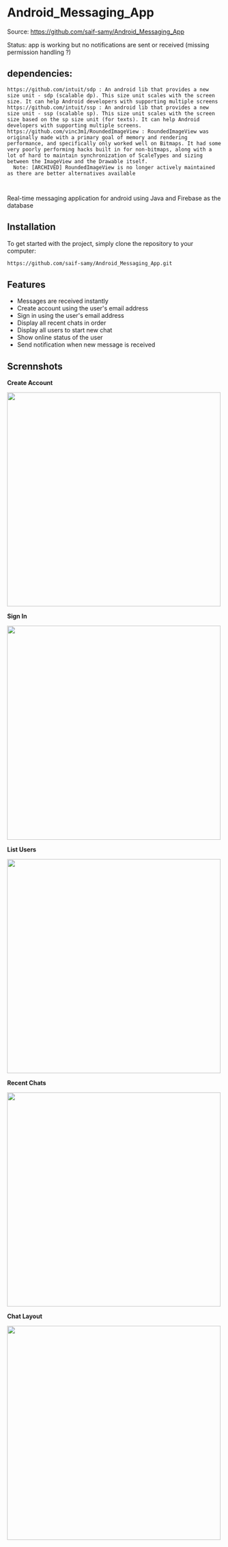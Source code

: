 # Android_Messaging_App

Source: https://github.com/saif-samy/Android_Messaging_App

Status: app is working but no notifications are sent or received (missing permission handling ?)

## dependencies:

```plaintext
https://github.com/intuit/sdp : An android lib that provides a new size unit - sdp (scalable dp). This size unit scales with the screen size. It can help Android developers with supporting multiple screens
https://github.com/intuit/ssp : An android lib that provides a new size unit - ssp (scalable sp). This size unit scales with the screen size based on the sp size unit (for texts). It can help Android developers with supporting multiple screens.
https://github.com/vinc3m1/RoundedImageView : RoundedImageView was originally made with a primary goal of memory and rendering performance, and specifically only worked well on Bitmaps. It had some very poorly performing hacks built in for non-bitmaps, along with a lot of hard to maintain synchronization of ScaleTypes and sizing between the ImageView and the Drawable itself.
  Note: [ARCHIVED] RoundedImageView is no longer actively maintained as there are better alternatives available
  
  
```

Real-time messaging application for android using Java and Firebase as the database 

## Installation
To get started with the project, simply clone the repository to your computer:

 ```bash
https://github.com/saif-samy/Android_Messaging_App.git
 ```

## Features
* Messages are received instantly
* Create account using the user's email address
* Sign in using the user's email address
* Display all recent chats in order
* Display all users to start new chat
* Show online status of the user
* Send notification when new message is received

## Scrennshots

**Create Account**

<img src="https://github.com/saif-samy/Android_Messaging_App/blob/main/Screenshots/Create-Account.png" height="500" />

**Sign In**

<img src="https://github.com/saif-samy/Android_Messaging_App/blob/main/Screenshots/Sign-In.png" height="500" />

**List Users**

<img src="https://github.com/saif-samy/Android_Messaging_App/blob/main/Screenshots/List-Users.png" height="500" />

**Recent Chats**

<img src="https://github.com/saif-samy/Android_Messaging_App/blob/main/Screenshots/Recent-Messages.png" height="500" />

**Chat Layout**

<img src="https://github.com/saif-samy/Android_Messaging_App/blob/main/Screenshots/Chat.png" height="500" />
